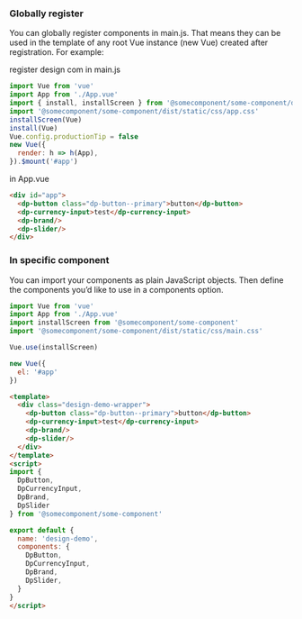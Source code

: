 
### Globally register
You can globally register components in main.js. That means they can be used in the template of any root Vue instance (new Vue) created after registration. For example:

register design com in main.js
```js
import Vue from 'vue'
import App from './App.vue'
import { install, installScreen } from '@somecomponent/some-component/dist/static/js/app'
import '@somecomponent/some-component/dist/static/css/app.css'
installScreen(Vue)
install(Vue)
Vue.config.productionTip = false
new Vue({
  render: h => h(App),
}).$mount('#app')
```

in App.vue
```html
<div id="app">
  <dp-button class="dp-button--primary">button</dp-button>
  <dp-currency-input>test</dp-currency-input>
  <dp-brand/>
  <dp-slider/>
</div>
```

### In specific component

You can import your components as plain JavaScript objects. Then define the components you’d like to use in a components option.

```js
import Vue from 'vue'
import App from './App.vue'
import installScreen from '@somecomponent/some-component'
import '@somecomponent/some-component/dist/static/css/main.css'

Vue.use(installScreen)

new Vue({
  el: '#app'
})
```

```html
<template>
  <div class="design-demo-wrapper">
    <dp-button class="dp-button--primary">button</dp-button>
    <dp-currency-input>test</dp-currency-input>
    <dp-brand/>
    <dp-slider/>
  </div>
</template>
<script>
import {
  DpButton,
  DpCurrencyInput,
  DpBrand,
  DpSlider
} from '@somecomponent/some-component'

export default {
  name: 'design-demo',
  components: {
    DpButton,
    DpCurrencyInput,
    DpBrand,
    DpSlider,
  }
}
</script>
```

